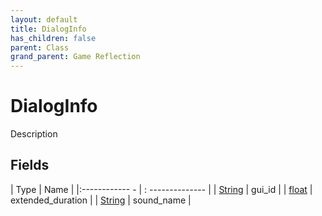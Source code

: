 ```yaml
---
layout: default
title: DialogInfo
has_children: false
parent: Class
grand_parent: Game Reflection
---
```

# DialogInfo
Description 

## Fields
| Type | Name |
|:------------ - | : -------------- |
| [String](game-reflection/components/string.md) | gui_id |
| [float](game-reflection/components/float.md) | extended_duration |
| [String](game-reflection/components/string.md) | sound_name |
